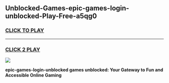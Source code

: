 
## Unblocked-Games-epic-games-login-unblocked-Play-Free-a5qg0
<h3>
<a href="https://premium76.site?title=epic-games-login-unblocked&ref=20A">CLICK TO PLAY</a></h3>
<hr>

<h3>
<a href="https://premium76.site?title=epic-games-login-unblocked&ref=20A">CLICK 2 PLAY</a>
  
</h3>

<a href="https://premium76.site?title=epic-games-login-unblocked&ref=20A"><img src="https://clearcache.store/games.png"></a>


**epic-games-login-unblocked games unblocked: Your Gateway to Fun and Accessible Online Gaming**
